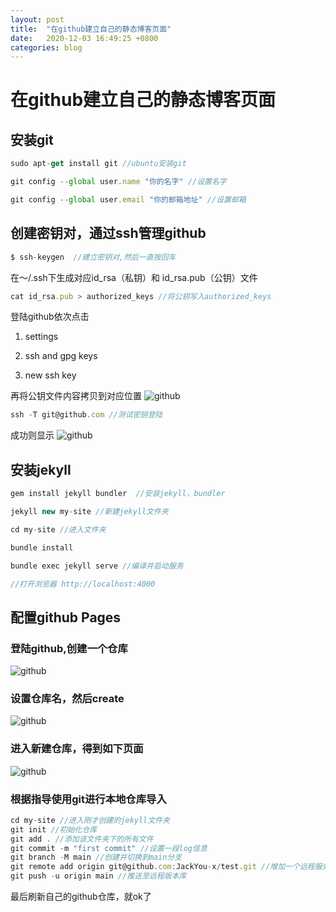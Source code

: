```yaml
---
layout: post
title:  "在github建立自己的静态博客页面"
date:   2020-12-03 16:49:25 +0800
categories: blog
---
```

# 在github建立自己的静态博客页面
## 安装git
```javascript
sudo apt-get install git //ubuntu安装git

git config --global user.name "你的名字" //设置名字

git config --global user.email "你的邮箱地址" //设置邮箱
```
## 创建密钥对，通过ssh管理github
```javascript
$ ssh-keygen  //建立密钥对,然后一直按回车
```
在～/.ssh下生成对应id_rsa（私钥）和 id_rsa.pub（公钥）文件
```javascript
cat id_rsa.pub > authorized_keys //将公钥写入authorized_keys
```

登陆github依次点击

1. settings

2. ssh and gpg keys

3. new ssh key

再将公钥文件内容拷贝到对应位置
![github]({{site.baseurl}}/assets/github.png)

```javascript
ssh -T git@github.com //测试密钥登陆
```
成功则显示
![github]({{site.baseurl}}/assets/github_success.png)
## 安装jekyll
```javascript
gem install jekyll bundler  //安装jekyll，bundler

jekyll new my-site //新建jekyll文件夹

cd my-site //进入文件夹

bundle install

bundle exec jekyll serve //编译并启动服务

//打开浏览器 http://localhost:4000
```
## 配置github Pages

### 登陆github,创建一个仓库
![github]({{site.baseurl}}/assets/new_pepository0.png)
### 设置仓库名，然后create
![github]({{site.baseurl}}/assets/new_pepository1.png)
### 进入新建仓库，得到如下页面
![github]({{site.baseurl}}/assets/update.png)

### 根据指导使用git进行本地仓库导入
```javascript
cd my-site //进入刚才创建的jekyll文件夹
git init //初始化仓库
git add . //添加该文件夹下的所有文件
git commit -m "first commit" //设置一段log信息
git branch -M main //创建并切换到main分支
git remote add origin git@github.com:JackYou-x/test.git //增加一个远程服务器端
git push -u origin main //推送至远程版本库
```
最后刷新自己的github仓库，就ok了
